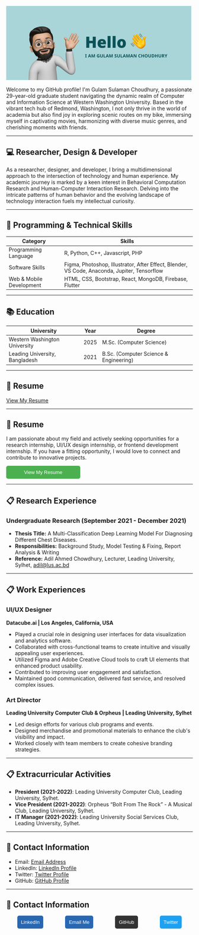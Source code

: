 ![Hero Image](assests/img/Hero_img.png)

Welcome to my GitHub profile! I'm Gulam Sulaman Choudhury, a passionate 29-year-old graduate student navigating the dynamic realm of Computer and Information Science at Western Washington University. Based in the vibrant tech hub of Redmond, Washington, I not only thrive in the world of academia but also find joy in exploring scenic routes on my bike, immersing myself in captivating movies, harmonizing with diverse music genres, and cherishing moments with friends.

---

## 💻 Researcher, Design & Developer

As a researcher, designer, and developer, I bring a multidimensional approach to the intersection of technology and human experience. My academic journey is marked by a keen interest in Behavioral Computation Research and Human-Computer Interaction Research. Delving into the intricate patterns of human behavior and the evolving landscape of technology interaction fuels my intellectual curiosity.

---

## 🚀 Programming & Technical Skills

| Category                    | Skills                                              |
|-----------------------------|-----------------------------------------------------|
| Programming Language        | R, Python, C++, Javascript, PHP                     |
| Software Skills             | Figma, Photoshop, Illustrator, After Effect, Blender, VS Code, Anaconda, Jupiter, Tensorflow |
| Web & Mobile Development    | HTML, CSS, Bootstrap, React, MongoDB, Firebase, Flutter |

---

## 📚 Education

| University | Year | Degree                               |
|------------|------|--------------------------------------|
| Western Washington University | 2025 | M.Sc. (Computer Science)   |
| Leading University, Bangladesh | 2021 | B.Sc. (Computer Science & Engineering) |

---

## 📄 Resume

[View My Resume](https://drive.google.com/file/d/1aPjQ8Ieb69CAFDBq9q2kJx-vqepXe9b6/view?usp=sharing)

---

## 📄 Resume

I am passionate about my field and actively seeking opportunities for a research internship, UI/UX design internship, or frontend development internship. If you have a fitting opportunity, I would love to connect and contribute to innovative projects.

<a href="https://drive.google.com/file/d/1aPjQ8Ieb69CAFDBq9q2kJx-vqepXe9b6/view?usp=sharing" target="_blank" style="text-decoration: none;">
  <button style="width: 200px; padding: 10px; background-color: #4CAF50; color: #FFFFFF; border: none; border-radius: 5px;">
    View My Resume
  </button>
</a>

---

## 📋 Research Experience

### Undergraduate Research (September 2021 - December 2021)
- **Thesis Title:** A Multi-Classification Deep Learning Model For Diagnosing Different Chest Diseases.
- **Responsibilities:** Background Study, Model Testing & Fixing, Report Analysis & Writing
- **Reference:** Adil Ahmed Chowdhury, Lecturer, Leading University, Sylhet, [adil@lus.ac.bd](mailto:adil@lus.ac.bd)

---

## 📋 Work Experiences

### UI/UX Designer
**Datacube.ai | Los Angeles, California, USA**
- Played a crucial role in designing user interfaces for data visualization and analytics software.
- Collaborated with cross-functional teams to create intuitive and visually appealing user experiences.
- Utilized Figma and Adobe Creative Cloud tools to craft UI elements that enhanced product usability.
- Contributed to improving user engagement and satisfaction.
- Maintained good communication, delivered fast service, and resolved complex issues.

### Art Director
**Leading University Computer Club & Orpheus | Leading University, Sylhet**
- Led design efforts for various club programs and events.
- Designed merchandise and promotional materials to enhance the club's visibility and impact.
- Worked closely with team members to create cohesive branding strategies.

---

## 📋 Extracurricular Activities

- **President (2021-2022)**: Leading University Computer Club, Leading University, Sylhet.
- **Vice President (2021-2022)**: Orpheus “Bolt From The Rock” - A Musical Club, Leading University, Sylhet.
- **IT Manager (2021-2022)**: Leading University Social Services Club, Leading University, Sylhet.

---

## 📧 Contact Information

- Email: [Email Address](mailto:gulamsulaman@gmail.com)
- LinkedIn: [LinkedIn Profile](http://www.linkedin.com/in/abirsulaman)
- Twitter: [Twitter Profile](https://twitter.com/AbirSulaman)
- GitHub: [GitHub Profile](https://github.com/gulamchy)

---

## 📧 Contact Information

<div style="display: flex; justify-content: space-around;">

<!-- LinkedIn -->
<a href="http://www.linkedin.com/in/abirsulaman" target="_blank" style="text-decoration: none;">
  <button style="padding: 10px; background-color: #2867B2; color: #FFFFFF; border: none; border-radius: 5px;">
    LinkedIn
  </button>
</a>

<!-- Email -->
<a href="mailto:gulamsulaman@gmail.com" target="_blank" style="text-decoration: none;">
  <button style="padding: 10px; background-color: #2867B2; color: #FFFFFF; border: none; border-radius: 5px;">
    Email Me
  </button>
</a>

<!-- GitHub -->
<a href="https://github.com/gulamchy" target="_blank" style="text-decoration: none;">
  <button style="padding: 10px; background-color: #333333; color: #FFFFFF; border: none; border-radius: 5px;">
    GitHub
  </button>
</a>

<!-- Twitter -->
<a href="https://twitter.com/AbirSulaman" target="_blank" style="text-decoration: none;">
  <button style="padding: 10px; background-color: #1DA1F2; color: #FFFFFF; border: none; border-radius: 5px;">
    Twitter
  </button>
</a>

</div>

